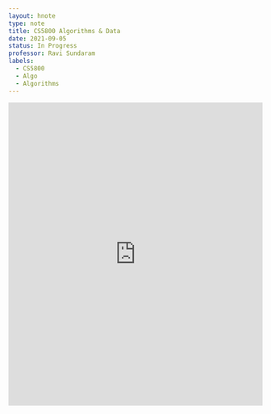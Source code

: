 ```yaml
---
layout: hnote
type: note
title: CS5800 Algorithms & Data
date: 2021-09-05
status: In Progress
professor: Ravi Sundaram 
labels:
  - CS5800
  - Algo
  - Algorithms
---
```


<iframe src="https://drive.google.com/embeddedfolderview?id=1ajA0dJ5Dg6tQzEjBNjJbm-pYlPsBpSHG#list" style="width:100%; height:600px; border:0;"></iframe>
